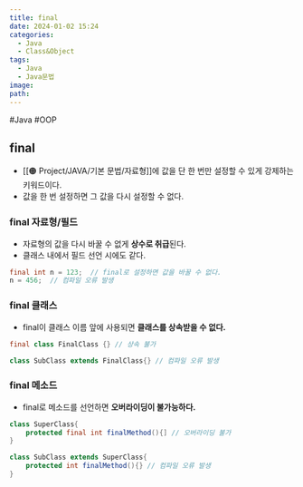 ```yaml
---
title: final
date: 2024-01-02 15:24
categories:
  - Java
  - Class&Object
tags:
  - Java
  - Java문법
image: 
path:
---
```

#Java #OOP 

## final
+ [[🟠 Project/JAVA/기본 문법/자료형]]에 값을 단 한 번만 설정할 수 있게 강제하는 키워드이다.
+ 값을 한 번 설정하면 그 값을 다시 설정할 수 없다.

### final 자료형/필드
+ 자료형의 값을 다시 바꿀 수 없게 **상수로 취급**된다.
+ 클래스 내에서 필드 선언 시에도 같다.

```java
final int n = 123;  // final로 설정하면 값을 바꿀 수 없다.
n = 456;  // 컴파일 오류 발생
```

### final 클래스
+ final이 클래스 이름 앞에 사용되면 **클래스를 상속받을 수 없다.**

```java
final class FinalClass {} // 상속 불가

class SubClass extends FinalClass{} // 컴파일 오류 발생
```

### final 메소드
+ final로 메소드를 선언하면 **오버라이딩이 불가능하다.**

```java
class SuperClass{
	protected final int finalMethod(){] // 오버라이딩 불가
}

class SubClass extends SuperClass{
	protected int finalMethod(){} // 컴파일 오류 발생
}
```